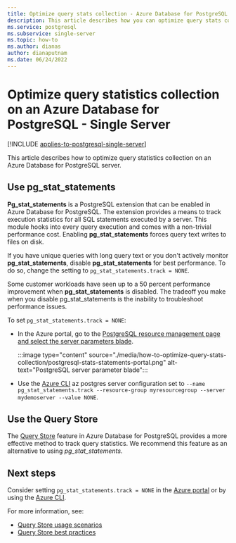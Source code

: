 ```yaml
---
title: Optimize query stats collection - Azure Database for PostgreSQL - Single Server
description: This article describes how you can optimize query stats collection on an Azure Database for PostgreSQL - Single Server
ms.service: postgresql
ms.subservice: single-server
ms.topic: how-to
ms.author: dianas
author: dianaputnam
ms.date: 06/24/2022
---
```


# Optimize query statistics collection on an Azure Database for PostgreSQL - Single Server

[!INCLUDE [applies-to-postgresql-single-server](../includes/applies-to-postgresql-single-server.md)]

This article describes how to optimize query statistics collection on an Azure Database for PostgreSQL server.

## Use pg_stat_statements

**Pg_stat_statements** is a PostgreSQL extension that can be enabled in Azure Database for PostgreSQL. The extension provides a means to track execution statistics for all SQL statements executed by a server. This module hooks into every query execution and comes with a non-trivial performance cost. Enabling **pg_stat_statements** forces query text writes to files on disk.

If you have unique queries with long query text or you don't actively monitor **pg_stat_statements**, disable **pg_stat_statements** for best performance. To do so, change the setting to `pg_stat_statements.track = NONE`.

Some customer workloads have seen up to a 50 percent performance improvement when **pg_stat_statements** is disabled. The tradeoff you make when you disable pg_stat_statements is the inability to troubleshoot performance issues.

To set `pg_stat_statements.track = NONE`:

- In the Azure portal, go to the [PostgreSQL resource management page and select the server parameters blade](how-to-configure-server-parameters-using-portal.md).

  :::image type="content" source="./media/how-to-optimize-query-stats-collection/postgresql-stats-statements-portal.png" alt-text="PostgreSQL server parameter blade":::

- Use the [Azure CLI](how-to-configure-server-parameters-using-cli.md) az postgres server configuration set to `--name pg_stat_statements.track --resource-group myresourcegroup --server mydemoserver --value NONE`.

## Use the Query Store

The [Query Store](concepts-query-store.md) feature in Azure Database for PostgreSQL provides a more effective method to track query statistics. We recommend this feature as an alternative to using *pg_stat_statements*.

## Next steps

Consider setting `pg_stat_statements.track = NONE` in the [Azure portal](how-to-configure-server-parameters-using-portal.md) or by using the [Azure CLI](how-to-configure-server-parameters-using-cli.md).

For more information, see:

- [Query Store usage scenarios](concepts-query-store-scenarios.md) 
- [Query Store best practices](concepts-query-store-best-practices.md) 
